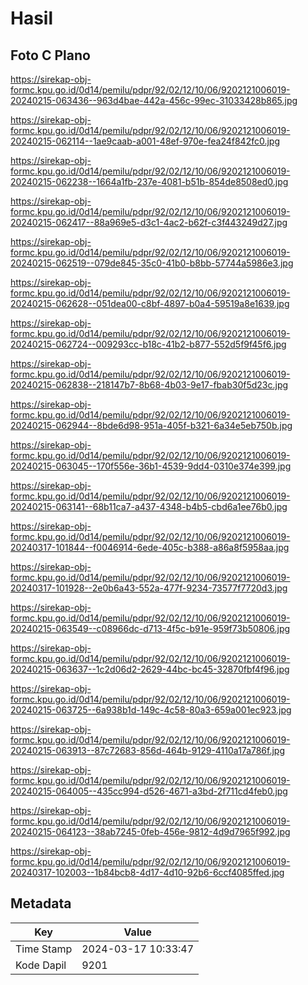 # Hasil

## Foto C Plano

https://sirekap-obj-formc.kpu.go.id/0d14/pemilu/pdpr/92/02/12/10/06/9202121006019-20240215-063436--963d4bae-442a-456c-99ec-31033428b865.jpg

https://sirekap-obj-formc.kpu.go.id/0d14/pemilu/pdpr/92/02/12/10/06/9202121006019-20240215-062114--1ae9caab-a001-48ef-970e-fea24f842fc0.jpg

https://sirekap-obj-formc.kpu.go.id/0d14/pemilu/pdpr/92/02/12/10/06/9202121006019-20240215-062238--1664a1fb-237e-4081-b51b-854de8508ed0.jpg

https://sirekap-obj-formc.kpu.go.id/0d14/pemilu/pdpr/92/02/12/10/06/9202121006019-20240215-062417--88a969e5-d3c1-4ac2-b62f-c3f443249d27.jpg

https://sirekap-obj-formc.kpu.go.id/0d14/pemilu/pdpr/92/02/12/10/06/9202121006019-20240215-062519--079de845-35c0-41b0-b8bb-57744a5986e3.jpg

https://sirekap-obj-formc.kpu.go.id/0d14/pemilu/pdpr/92/02/12/10/06/9202121006019-20240215-062628--051dea00-c8bf-4897-b0a4-59519a8e1639.jpg

https://sirekap-obj-formc.kpu.go.id/0d14/pemilu/pdpr/92/02/12/10/06/9202121006019-20240215-062724--009293cc-b18c-41b2-b877-552d5f9f45f6.jpg

https://sirekap-obj-formc.kpu.go.id/0d14/pemilu/pdpr/92/02/12/10/06/9202121006019-20240215-062838--218147b7-8b68-4b03-9e17-fbab30f5d23c.jpg

https://sirekap-obj-formc.kpu.go.id/0d14/pemilu/pdpr/92/02/12/10/06/9202121006019-20240215-062944--8bde6d98-951a-405f-b321-6a34e5eb750b.jpg

https://sirekap-obj-formc.kpu.go.id/0d14/pemilu/pdpr/92/02/12/10/06/9202121006019-20240215-063045--170f556e-36b1-4539-9dd4-0310e374e399.jpg

https://sirekap-obj-formc.kpu.go.id/0d14/pemilu/pdpr/92/02/12/10/06/9202121006019-20240215-063141--68b11ca7-a437-4348-b4b5-cbd6a1ee76b0.jpg

https://sirekap-obj-formc.kpu.go.id/0d14/pemilu/pdpr/92/02/12/10/06/9202121006019-20240317-101844--f0046914-6ede-405c-b388-a86a8f5958aa.jpg

https://sirekap-obj-formc.kpu.go.id/0d14/pemilu/pdpr/92/02/12/10/06/9202121006019-20240317-101928--2e0b6a43-552a-477f-9234-73577f7720d3.jpg

https://sirekap-obj-formc.kpu.go.id/0d14/pemilu/pdpr/92/02/12/10/06/9202121006019-20240215-063549--c08966dc-d713-4f5c-b91e-959f73b50806.jpg

https://sirekap-obj-formc.kpu.go.id/0d14/pemilu/pdpr/92/02/12/10/06/9202121006019-20240215-063637--1c2d06d2-2629-44bc-bc45-32870fbf4f96.jpg

https://sirekap-obj-formc.kpu.go.id/0d14/pemilu/pdpr/92/02/12/10/06/9202121006019-20240215-063725--6a938b1d-149c-4c58-80a3-659a001ec923.jpg

https://sirekap-obj-formc.kpu.go.id/0d14/pemilu/pdpr/92/02/12/10/06/9202121006019-20240215-063913--87c72683-856d-464b-9129-4110a17a786f.jpg

https://sirekap-obj-formc.kpu.go.id/0d14/pemilu/pdpr/92/02/12/10/06/9202121006019-20240215-064005--435cc994-d526-4671-a3bd-2f711cd4feb0.jpg

https://sirekap-obj-formc.kpu.go.id/0d14/pemilu/pdpr/92/02/12/10/06/9202121006019-20240215-064123--38ab7245-0feb-456e-9812-4d9d7965f992.jpg

https://sirekap-obj-formc.kpu.go.id/0d14/pemilu/pdpr/92/02/12/10/06/9202121006019-20240317-102003--1b84bcb8-4d17-4d10-92b6-6ccf4085ffed.jpg


## Metadata

| Key        | Value               |
| ---------- | ------------------- |
| Time Stamp | 2024-03-17 10:33:47 |
| Kode Dapil | 9201                |



